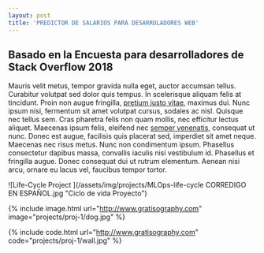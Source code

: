 ```yaml
---
layout: post
title: 'PREDICTOR DE SALARIOS PARA DESARROLADORES WEB'
---
```

## Basado en la Encuesta para desarrolladores de Stack Overflow 2018 ##

Mauris velit metus, tempor gravida nulla eget, auctor accumsan tellus. Curabitur volutpat sed dolor quis tempus. In scelerisque aliquam felis at tincidunt. Proin non augue fringilla, [pretium justo vitae](#), maximus dui. Nunc ipsum nisi, fermentum sit amet volutpat cursus, sodales ac nisl. Quisque nec tellus sem. Cras pharetra felis non quam mollis, nec efficitur lectus aliquet. Maecenas ipsum felis, eleifend nec [semper venenatis](#), consequat ut nunc. Donec est augue, facilisis quis placerat sed, imperdiet sit amet neque. Maecenas nec risus metus. Nunc non condimentum ipsum. Phasellus consectetur dapibus massa, convallis iaculis nisi vestibulum id. Phasellus et fringilla augue. Donec consequat dui ut rutrum elementum. Aenean nisi arcu, ornare eu lacus vel, faucibus tempor tortor.

![Life-Cycle Project ](/assets/img/projects/MLOps-life-cycle CORREDIGO EN ESPAÑOL.jpg "Ciclo de vida Proyecto")

{% include image.html url="http://www.gratisography.com" image="projects/proj-1/dog.jpg" %}



{% include code.html url="http://www.gratisography.com" code="projects/proj-1/wall.jpg" %}
